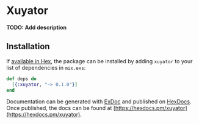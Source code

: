 # Xuyator

**TODO: Add description**

## Installation

If [available in Hex](https://hex.pm/docs/publish), the package can be installed
by adding `xuyator` to your list of dependencies in `mix.exs`:

```elixir
def deps do
  [{:xuyator, "~> 0.1.0"}]
end
```

Documentation can be generated with [ExDoc](https://github.com/elixir-lang/ex_doc)
and published on [HexDocs](https://hexdocs.pm). Once published, the docs can
be found at [https://hexdocs.pm/xuyator](https://hexdocs.pm/xuyator).

